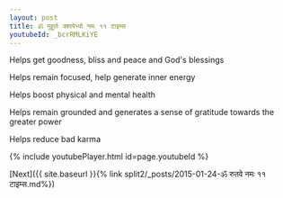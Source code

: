 ```yaml
---
layout: post
title: ॐ मुहूर्तः क्शापेभ्यो नमः ११ टाइम्स
youtubeId: _bcrRMLKiYE
---
```

 
 
Helps get goodness, bliss and peace and God's blessings
 
Helps remain focused, help generate inner energy 
 
Helps boost physical and mental health 
 
Helps remain grounded and generates a sense of gratitude towards the greater power 
 
Helps reduce bad karma
 
 
 
 


{% include youtubePlayer.html id=page.youtubeId %}
 
[Next]({{ site.baseurl }}{% link  split2/_posts/2015-01-24-ॐ रुतवे नमः ११ टाइम्स.md%})
 
